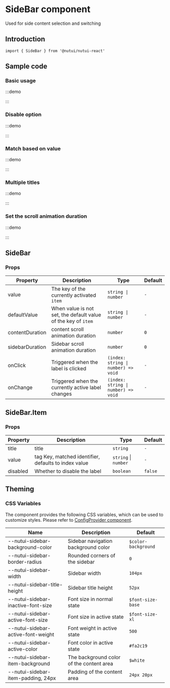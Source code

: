 # SideBar component

Used for side content selection and switching

## Introduction

```tsx
import { SideBar } from '@nutui/nutui-react'
```

## Sample code

### Basic usage

:::demo

<CodeBlock src='h5/demo1.tsx'></CodeBlock>

:::

### Disable option

:::demo

<CodeBlock src='h5/demo2.tsx'></CodeBlock>

:::

### Match based on value

:::demo

<CodeBlock src='h5/demo3.tsx'></CodeBlock>

:::

### Multiple titles

:::demo

<CodeBlock src='h5/demo4.tsx'></CodeBlock>

:::

### Set the scroll animation duration

:::demo

<CodeBlock src='h5/demo5.tsx'></CodeBlock>

:::

## SideBar

### Props

| Property | Description | Type | Default |
| --- | --- | --- | --- |
| value | The key of the currently activated `item` | `string \| number` | `-` |
| defaultValue | When value is not set, the default value of the key of `item` | `string \| number` | `-` |
| contentDuration | content scroll animation duration | `number` | `0` |
| sidebarDuration | Sidebar scroll animation duration | `number` | `0` |
| onClick | Triggered when the label is clicked | `(index: string \| number) => void` | `-` |
| onChange | Triggered when the currently active label changes | `(index: string \| number) => void` | `-` |

## SideBar.Item

### Props

| Property | Description | Type | Default |
| --- | --- | --- | --- |
| title | title | `string` | `-` |
| value | tag Key, matched identifier, defaults to index value | `string` \| `number` | `-` |
| disabled | Whether to disable the label | `boolean` | `false` |

## Theming

### CSS Variables

The component provides the following CSS variables, which can be used to customize styles. Please refer to [ConfigProvider component](#/en-US/component/configprovider).

| Name | Description | Default |
| --- | --- | --- |
| \--nutui-sidebar-background-color | Sidebar navigation background color | `$color-background` |
| \--nutui-sidebar-border-radius | Rounded corners of the sidebar | `0` |
| \--nutui-sidebar-width | Sidebar width | `104px` |
| \--nutui-sidebar-title-height | Sidebar title height | `52px` |
| \--nutui-sidebar-inactive-font-size | Font size in normal state | `$font-size-base` |
| \--nutui-sidebar-active-font-size | Font size in active state | `$font-size-xl` |
| \--nutui-sidebar-active-font-weight | Font weight in active state | `500` |
| \--nutui-sidebar-active-color | Font color in active state | `#fa2c19` |
| \--nutui-sidebar-item-background | The background color of the content area | `$white` |
| \--nutui-sidebar-item-padding, 24px | Padding of the content area | `24px 20px` |
